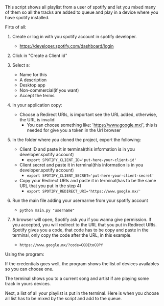 This script shows all playlist from a user of spotify and let you mixed many of them so all the tracks are added to queue and play in a device where you have spotify installed.

Firts of all:

1. Create or log in with you spotify account in spotify developer.
    - https://developer.spotify.com/dashboard/login
2. Click in "Create a Client id"
3. Select a:
    - Name for this
    - A description
    - Desktop app
    - Non-commercial(if you want)
    - Accept the terms
4. In your application copy:
    - Choose a Redirect URIs, is important see the URL added, otherwise, the URL is invalid
        * You can choose something like: 'https://www.google.mx/', this is needed for give you a token in the Url browser

5. In the folder where you cloned the project, export the following:
    - Client ID and paste it in terminal(this information is in you developer.spotify account)    
		* ```export SPOTIPY_CLIENT_ID='put-here-your-client-id'```
    - Client secret and paste it in terminal(this information is in you developer.spotify account)
		* ```export SPOTIPY_CLIENT_SECRET='put-here-your-client-secret'```
    - Copy your Redirect URIs and paste it in terminal(has to be the same URL that you put in the step 4)
		* ```export SPOTIPY_REDIRECT_URI='https://www.google.mx/'```

6. Run the main file adding your usernarme from your spotify account
    - ```python main.py "username"```
7. A browser will open, Spotify ask you if you wanna give permission. If you accepted, you will redirect to the URL that you put in Redirect URIs. Spotify gives you a code, that code has to be copy and paste in the terminal, only copy the code after the URL, in this example.
    - ```https://www.google.mx/?code=CODEtoCOPY```


Using the program:

If the credentials goes well, the program shows the list of devices availables so you can choose one.

The terminal shows you to a current song and artist if are playing some track in yours devices.

Next, a list of all your playlist is put in the terminal. Here is when you choose all list has to be mixed by the script and add to the queue.

